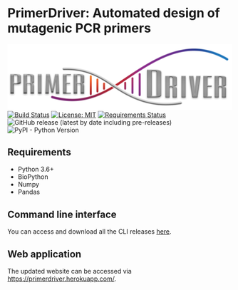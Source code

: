 # PrimerDriver: Automated design of mutagenic PCR primers
![PrimerDriver](https://raw.githubusercontent.com/kvdomingo/primerdriver/master/sdm/static/sdm/media/private/PrimerDriver_logo.png)
[![Build Status](https://travis-ci.com/kvdomingo/primerdriver.svg?branch=master)](https://travis-ci.com/kvdomingo/primerdriver?style=flat-square)
[![License: MIT](https://img.shields.io/badge/License-MIT-yellow.svg)](https://opensource.org/licenses/MIT?style=flat-square)
[![Requirements Status](https://requires.io/github/kvdomingo/primerdriver/requirements.svg?branch=master)](https://requires.io/github/kvdomingo/primerdriver/requirements/?branch=master?style=flat-square)
![GitHub release (latest by date including pre-releases)](https://img.shields.io/github/v/release/kvdomingo/primerdriver?include_prereleases&style=flat-square)
![PyPI - Python Version](https://img.shields.io/pypi/pyversions/django?style=flat-square)

## Requirements
- Python 3.6+
- BioPython
- Numpy
- Pandas

## Command line interface
You can access and download all the CLI releases [here](https://github.com/kvdomingo/primerdriver/releases).

## Web application
The updated website can be accessed via https://primerdriver.herokuapp.com/.
